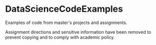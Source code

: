 # DataScienceCodeExamples
Examples of code from master's projects and assignments.

Assignment directions and sensitive information have been removed to prevent copying and to comply with academic policy. 
